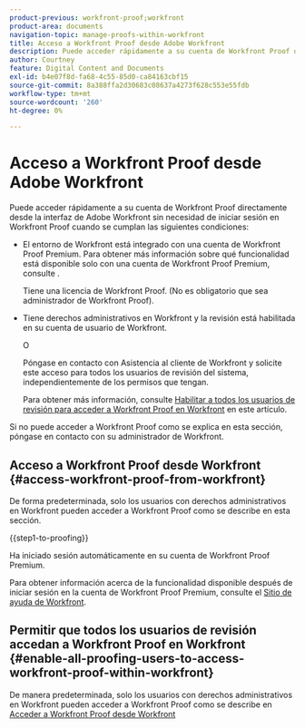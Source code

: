 ```yaml
---
product-previous: workfront-proof;workfront
product-area: documents
navigation-topic: manage-proofs-within-workfront
title: Acceso a Workfront Proof desde Adobe Workfront
description: Puede acceder rápidamente a su cuenta de Workfront Proof directamente desde la interfaz de Adobe Workfront sin iniciar sesión en Workfront Proof.
author: Courtney
feature: Digital Content and Documents
exl-id: b4e07f8d-fa68-4c55-85d0-ca84163cbf15
source-git-commit: 8a388ffa2d30683c08637a4273f628c553e55fdb
workflow-type: tm+mt
source-wordcount: '260'
ht-degree: 0%

---
```


# Acceso a Workfront Proof desde Adobe Workfront

Puede acceder rápidamente a su cuenta de Workfront Proof directamente desde la interfaz de Adobe Workfront sin necesidad de iniciar sesión en Workfront Proof cuando se cumplan las siguientes condiciones:

* El entorno de Workfront está integrado con una cuenta de Workfront Proof Premium. Para obtener más información sobre qué funcionalidad está disponible solo con una cuenta de Workfront Proof Premium, consulte .

  Tiene una licencia de Workfront Proof. (No es obligatorio que sea administrador de Workfront Proof).

* Tiene derechos administrativos en Workfront y la revisión está habilitada en su cuenta de usuario de Workfront.

  O

  Póngase en contacto con Asistencia al cliente de Workfront y solicite este acceso para todos los usuarios de revisión del sistema, independientemente de los permisos que tengan.

  Para obtener más información, consulte [Habilitar a todos los usuarios de revisión para acceder a Workfront Proof en Workfront](#enable-all-proofing-users-to-access-workfront-proof-within-workfront) en este artículo.

Si no puede acceder a Workfront Proof como se explica en esta sección, póngase en contacto con su administrador de Workfront.

## Acceso a Workfront Proof desde Workfront {#access-workfront-proof-from-workfront}

De forma predeterminada, solo los usuarios con derechos administrativos en Workfront pueden acceder a Workfront Proof como se describe en esta sección.

{{step1-to-proofing}}

Ha iniciado sesión automáticamente en su cuenta de Workfront Proof Premium.

Para obtener información acerca de la funcionalidad disponible después de iniciar sesión en la cuenta de Workfront Proof Premium, consulte el [Sitio de ayuda de Workfront](https://support.workfront.com).

## Permitir que todos los usuarios de revisión accedan a Workfront Proof en Workfront {#enable-all-proofing-users-to-access-workfront-proof-within-workfront}

De manera predeterminada, solo los usuarios con derechos administrativos en Workfront pueden acceder a Workfront Proof como se describe en [Acceder a Workfront Proof desde Workfront](#access-workfront-proof-from-workfront)
